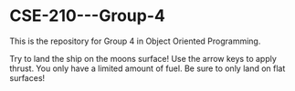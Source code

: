 # CSE-210---Group-4
This is the repository for Group 4 in Object Oriented Programming.

Try to land the ship on the moons surface!
Use the arrow keys to apply thrust.
You only have a limited amount of fuel.
Be sure to only land on flat surfaces!


